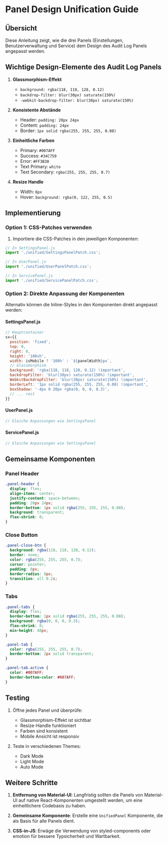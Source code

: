 # Panel Design Unification Guide

## Übersicht
Diese Anleitung zeigt, wie die drei Panels (Einstellungen, Benutzerverwaltung und Service) dem Design des Audit Log Panels angepasst werden.

## Wichtige Design-Elemente des Audit Log Panels

1. **Glassmorphism-Effekt**
   - `background: rgba(118, 118, 128, 0.12)`
   - `backdrop-filter: blur(30px) saturate(150%)`
   - `-webkit-backdrop-filter: blur(30px) saturate(150%)`

2. **Konsistente Abstände**
   - Header: `padding: 20px 24px`
   - Content: `padding: 24px`
   - Border: `1px solid rgba(255, 255, 255, 0.08)`

3. **Einheitliche Farben**
   - Primary: `#007AFF`
   - Success: `#34C759`
   - Error: `#FF3B30`
   - Text Primary: `white`
   - Text Secondary: `rgba(255, 255, 255, 0.7)`

4. **Resize Handle**
   - Width: `6px`
   - Hover: `background: rgba(0, 122, 255, 0.5)`

## Implementierung

### Option 1: CSS-Patches verwenden

1. Importiere die CSS-Patches in den jeweiligen Komponenten:

```javascript
// In SettingsPanel.js
import './unified/SettingsPanelPatch.css';

// In UserPanel.js  
import './unified/UserPanelPatch.css';

// In ServicePanel.js
import './unified/ServicePanelPatch.css';
```

### Option 2: Direkte Anpassung der Komponenten

Alternativ können die Inline-Styles in den Komponenten direkt angepasst werden:

#### SettingsPanel.js
```javascript
// Hauptcontainer
sx={{ 
  position: 'fixed',
  top: 0,
  right: 0,
  height: '100vh',
  width: isMobile ? '100%' : `${panelWidth}px`,
  // Glassmorphism
  background: 'rgba(118, 118, 128, 0.12) !important',
  backdropFilter: 'blur(30px) saturate(150%) !important',
  WebkitBackdropFilter: 'blur(30px) saturate(150%) !important',
  borderLeft: '1px solid rgba(255, 255, 255, 0.08) !important',
  boxShadow: '-4px 0 20px rgba(0, 0, 0, 0.3)',
  // ... rest
}}
```

#### UserPanel.js
```javascript
// Gleiche Anpassungen wie SettingsPanel
```

#### ServicePanel.js
```javascript
// Gleiche Anpassungen wie SettingsPanel
```

## Gemeinsame Komponenten

### Panel Header
```css
.panel-header {
  display: flex;
  align-items: center;
  justify-content: space-between;
  padding: 20px 24px;
  border-bottom: 1px solid rgba(255, 255, 255, 0.08);
  background: transparent;
  flex-shrink: 0;
}
```

### Close Button
```css
.panel-close-btn {
  background: rgba(118, 118, 128, 0.12);
  border: none;
  color: rgba(255, 255, 255, 0.7);
  cursor: pointer;
  padding: 8px;
  border-radius: 8px;
  transition: all 0.2s;
}
```

### Tabs
```css
.panel-tabs {
  display: flex;
  border-bottom: 1px solid rgba(255, 255, 255, 0.08);
  background: rgba(0, 0, 0, 0.3);
  flex-shrink: 0;
  min-height: 48px;
}

.panel-tab {
  color: rgba(255, 255, 255, 0.7);
  border-bottom: 2px solid transparent;
}

.panel-tab.active {
  color: #007AFF;
  border-bottom-color: #007AFF;
}
```

## Testing

1. Öffne jedes Panel und überprüfe:
   - Glassmorphism-Effekt ist sichtbar
   - Resize-Handle funktioniert
   - Farben sind konsistent
   - Mobile Ansicht ist responsiv

2. Teste in verschiedenen Themes:
   - Dark Mode
   - Light Mode
   - Auto Mode

## Weitere Schritte

1. **Entfernung von Material-UI**: Langfristig sollten die Panels von Material-UI auf native React-Komponenten umgestellt werden, um eine einheitlichere Codebasis zu haben.

2. **Gemeinsame Komponente**: Erstelle eine `UnifiedPanel` Komponente, die als Basis für alle Panels dient.

3. **CSS-in-JS**: Erwäge die Verwendung von styled-components oder emotion für bessere Typsicherheit und Wartbarkeit.
